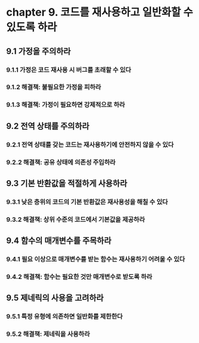# chapter 9. 코드를 재사용하고 일반화할 수 있도록 하라

## 9.1 가정을 주의하라

### 9.1.1 가정은 코드 재사용 시 버그를 초래할 수 있다

### 9.1.2 해결책: 불필요한 가정을 피하라

### 9.1.3 해결책: 가정이 필요하면 강제적으로 하라



## 9.2 전역 상태를 주의하라

### 9.2.1 전역 상태를 갖는 코드는 재사용하기에 안전하지 않을 수 있다

### 9.2.2 해결책: 공유 상태에 의존성 주입하라



## 9.3 기본 반환값을 적절하게 사용하라

### 9.3.1 낮은 층위의 코드의 기본 반환값은 재사용성을 해칠 수 있다

### 9.3.2 해결책: 상위 수준의 코드에서 기본값을 제공하라



## 9.4 함수의 매개변수를 주목하라

### 9.4.1 필요 이상으로 매개변수를 받는 함수는 재사용하기 어려울 수 있다

### 9.4.2 해결책: 함수는 필요한 것만 매개변수로 받도록 하라



## 9.5 제네릭의 사용을 고려하라

### 9.5.1 특정 유형에 의존하면 일반화를 제한한다

### 9.5.2 해결책: 제네릭을 사용하라

















